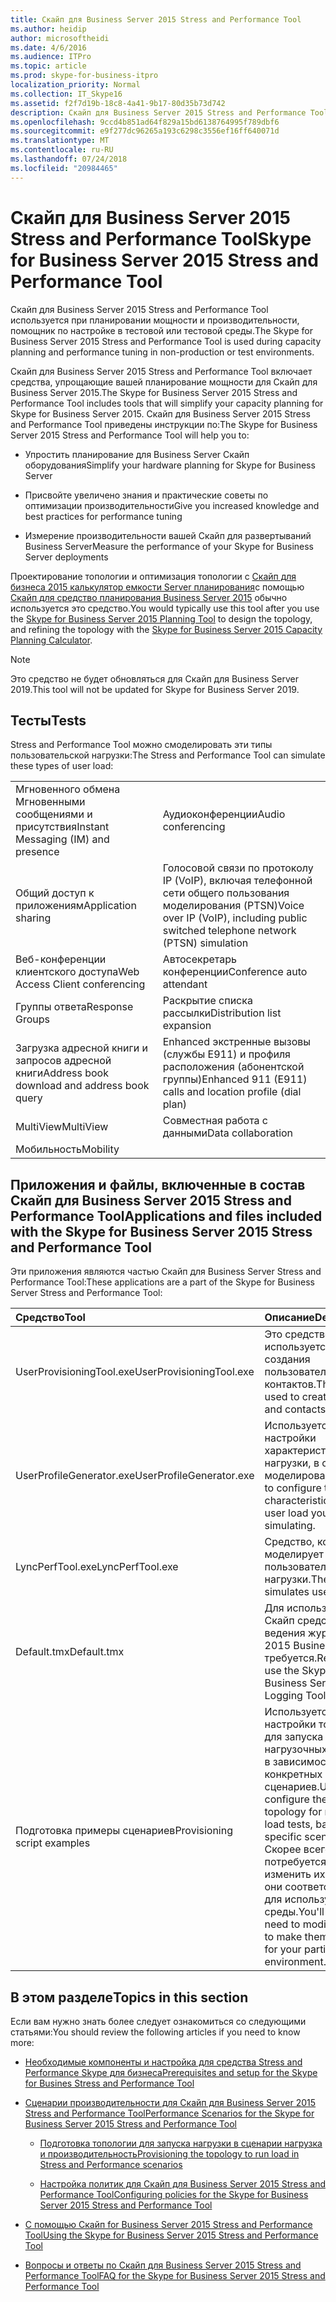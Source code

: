 ```yaml
---
title: Скайп для Business Server 2015 Stress and Performance Tool
ms.author: heidip
author: microsoftheidi
ms.date: 4/6/2016
ms.audience: ITPro
ms.topic: article
ms.prod: skype-for-business-itpro
localization_priority: Normal
ms.collection: IT_Skype16
ms.assetid: f2f7d19b-18c8-4a41-9b17-80d35b73d742
description: Скайп для Business Server 2015 Stress and Performance Tool используется при планировании мощности и производительности, помощник по настройке в тестовой или тестовой среды.
ms.openlocfilehash: 9ccd4b851ad64f829a15bd6138764995f789dbf6
ms.sourcegitcommit: e9f277dc96265a193c6298c3556ef16ff640071d
ms.translationtype: MT
ms.contentlocale: ru-RU
ms.lasthandoff: 07/24/2018
ms.locfileid: "20984465"
---
```

# <a name="skype-for-business-server-2015-stress-and-performance-tool"></a><span data-ttu-id="ae05c-103">Скайп для Business Server 2015 Stress and Performance Tool</span><span class="sxs-lookup"><span data-stu-id="ae05c-103">Skype for Business Server 2015 Stress and Performance Tool</span></span>
 
<span data-ttu-id="ae05c-104">Скайп для Business Server 2015 Stress and Performance Tool используется при планировании мощности и производительности, помощник по настройке в тестовой или тестовой среды.</span><span class="sxs-lookup"><span data-stu-id="ae05c-104">The Skype for Business Server 2015 Stress and Performance Tool is used during capacity planning and performance tuning in non-production or test environments.</span></span>
  
<span data-ttu-id="ae05c-105">Скайп для Business Server 2015 Stress and Performance Tool включает средства, упрощающие вашей планирование мощности для Скайп для Business Server 2015.</span><span class="sxs-lookup"><span data-stu-id="ae05c-105">The Skype for Business Server 2015 Stress and Performance Tool includes tools that will simplify your capacity planning for Skype for Business Server 2015.</span></span> <span data-ttu-id="ae05c-106">Скайп для Business Server 2015 Stress and Performance Tool приведены инструкции по:</span><span class="sxs-lookup"><span data-stu-id="ae05c-106">The Skype for Business Server 2015 Stress and Performance Tool will help you to:</span></span>
  
- <span data-ttu-id="ae05c-107">Упростить планирование для Business Server Скайп оборудования</span><span class="sxs-lookup"><span data-stu-id="ae05c-107">Simplify your hardware planning for Skype for Business Server</span></span>
    
- <span data-ttu-id="ae05c-108">Присвойте увеличено знания и практические советы по оптимизации производительности</span><span class="sxs-lookup"><span data-stu-id="ae05c-108">Give you increased knowledge and best practices for performance tuning</span></span>
    
- <span data-ttu-id="ae05c-109">Измерение производительности вашей Скайп для развертываний Business Server</span><span class="sxs-lookup"><span data-stu-id="ae05c-109">Measure the performance of your Skype for Business Server deployments</span></span>
    
<span data-ttu-id="ae05c-110">Проектирование топологии и оптимизация топологии с [Скайп для бизнеса 2015 калькулятор емкости Server планирования](../../management-tools/capacity-planning-calculator.md)с помощью [Скайп для средство планирования Business Server 2015](../../management-tools/planning-tool/planning-tool.md) обычно используется это средство.</span><span class="sxs-lookup"><span data-stu-id="ae05c-110">You would typically use this tool after you use the [Skype for Business Server 2015 Planning Tool](../../management-tools/planning-tool/planning-tool.md) to design the topology, and refining the topology with the [Skype for Business Server 2015 Capacity Planning Calculator](../../management-tools/capacity-planning-calculator.md).</span></span> 

> [!NOTE]
> <span data-ttu-id="ae05c-111">Это средство не будет обновляться для Скайп для Business Server 2019.</span><span class="sxs-lookup"><span data-stu-id="ae05c-111">This tool will not be updated for Skype for Business Server 2019.</span></span>
  
## <a name="tests"></a><span data-ttu-id="ae05c-112">Тесты</span><span class="sxs-lookup"><span data-stu-id="ae05c-112">Tests</span></span>

<span data-ttu-id="ae05c-113">Stress and Performance Tool можно смоделировать эти типы пользовательской нагрузки:</span><span class="sxs-lookup"><span data-stu-id="ae05c-113">The Stress and Performance Tool can simulate these types of user load:</span></span>
  
|||
|:-----|:-----|
|<span data-ttu-id="ae05c-114">Мгновенного обмена Мгновенными сообщениями и присутствия</span><span class="sxs-lookup"><span data-stu-id="ae05c-114">Instant Messaging (IM) and presence</span></span>  <br/> |<span data-ttu-id="ae05c-115">Аудиоконференции</span><span class="sxs-lookup"><span data-stu-id="ae05c-115">Audio conferencing</span></span>  <br/> |
|<span data-ttu-id="ae05c-116">Общий доступ к приложениям</span><span class="sxs-lookup"><span data-stu-id="ae05c-116">Application sharing</span></span>  <br/> |<span data-ttu-id="ae05c-117">Голосовой связи по протоколу IP (VoIP), включая телефонной сети общего пользования моделирования (PTSN)</span><span class="sxs-lookup"><span data-stu-id="ae05c-117">Voice over IP (VoIP), including public switched telephone network (PTSN) simulation</span></span>  <br/> |
|<span data-ttu-id="ae05c-118">Веб-конференции клиентского доступа</span><span class="sxs-lookup"><span data-stu-id="ae05c-118">Web Access Client conferencing</span></span>  <br/> |<span data-ttu-id="ae05c-119">Автосекретарь конференции</span><span class="sxs-lookup"><span data-stu-id="ae05c-119">Conference auto attendant</span></span>  <br/> |
|<span data-ttu-id="ae05c-120">Группы ответа</span><span class="sxs-lookup"><span data-stu-id="ae05c-120">Response Groups</span></span>  <br/> |<span data-ttu-id="ae05c-121">Раскрытие списка рассылки</span><span class="sxs-lookup"><span data-stu-id="ae05c-121">Distribution list expansion</span></span>  <br/> |
|<span data-ttu-id="ae05c-122">Загрузка адресной книги и запросов адресной книги</span><span class="sxs-lookup"><span data-stu-id="ae05c-122">Address book download and address book query</span></span>  <br/> |<span data-ttu-id="ae05c-123">Enhanced экстренные вызовы (службы E911) и профиля расположения (абонентской группы)</span><span class="sxs-lookup"><span data-stu-id="ae05c-123">Enhanced 911 (E911) calls and location profile (dial plan)</span></span>  <br/> |
|<span data-ttu-id="ae05c-124">MultiView</span><span class="sxs-lookup"><span data-stu-id="ae05c-124">MultiView</span></span>  <br/> |<span data-ttu-id="ae05c-125">Совместная работа с данными</span><span class="sxs-lookup"><span data-stu-id="ae05c-125">Data collaboration</span></span>  <br/> |
|<span data-ttu-id="ae05c-126">Мобильность</span><span class="sxs-lookup"><span data-stu-id="ae05c-126">Mobility</span></span>  <br/> ||
   
## <a name="applications-and-files-included-with-the-skype-for-business-server-2015-stress-and-performance-tool"></a><span data-ttu-id="ae05c-127">Приложения и файлы, включенные в состав Скайп для Business Server 2015 Stress and Performance Tool</span><span class="sxs-lookup"><span data-stu-id="ae05c-127">Applications and files included with the Skype for Business Server 2015 Stress and Performance Tool</span></span>

<span data-ttu-id="ae05c-128">Эти приложения являются частью Скайп для Business Server Stress and Performance Tool:</span><span class="sxs-lookup"><span data-stu-id="ae05c-128">These applications are a part of the Skype for Business Server Stress and Performance Tool:</span></span>
  
|<span data-ttu-id="ae05c-129">**Средство**</span><span class="sxs-lookup"><span data-stu-id="ae05c-129">**Tool**</span></span>|<span data-ttu-id="ae05c-130">**Описание**</span><span class="sxs-lookup"><span data-stu-id="ae05c-130">**Description**</span></span>|
|:-----|:-----|
|<span data-ttu-id="ae05c-131">UserProvisioningTool.exe</span><span class="sxs-lookup"><span data-stu-id="ae05c-131">UserProvisioningTool.exe</span></span>  <br/> |<span data-ttu-id="ae05c-132">Это средство используется для создания пользователей и контактов.</span><span class="sxs-lookup"><span data-stu-id="ae05c-132">This tool is used to create users and contacts.</span></span>  <br/> |
|<span data-ttu-id="ae05c-133">UserProfileGenerator.exe</span><span class="sxs-lookup"><span data-stu-id="ae05c-133">UserProfileGenerator.exe</span></span>  <br/> |<span data-ttu-id="ae05c-134">Используется для настройки характеристики нагрузки, в случае моделирования.</span><span class="sxs-lookup"><span data-stu-id="ae05c-134">Used to configure the characteristics of the user load you're simulating.</span></span>  <br/> |
|<span data-ttu-id="ae05c-135">LyncPerfTool.exe</span><span class="sxs-lookup"><span data-stu-id="ae05c-135">LyncPerfTool.exe</span></span>  <br/> |<span data-ttu-id="ae05c-136">Средство, которая моделирует пользовательской нагрузки.</span><span class="sxs-lookup"><span data-stu-id="ae05c-136">The tool that simulates user load.</span></span>  <br/> |
|<span data-ttu-id="ae05c-137">Default.tmx</span><span class="sxs-lookup"><span data-stu-id="ae05c-137">Default.tmx</span></span>  <br/> |<span data-ttu-id="ae05c-138">Для использования Скайп средство ведения журнала 2015 Business Server требуется.</span><span class="sxs-lookup"><span data-stu-id="ae05c-138">Required to use the Skype for Business Server 2015 Logging Tool.</span></span>  <br/> |
|<span data-ttu-id="ae05c-139">Подготовка примеры сценариев</span><span class="sxs-lookup"><span data-stu-id="ae05c-139">Provisioning script examples</span></span>  <br/> |<span data-ttu-id="ae05c-140">Используется для настройки топологии для запуска нагрузочных тестов, в зависимости от конкретных сценариев.</span><span class="sxs-lookup"><span data-stu-id="ae05c-140">Used to configure the topology for running load tests, based on specific scenarios.</span></span> <span data-ttu-id="ae05c-141">Скорее всего, вам потребуется изменить их, чтобы они соответствовали для используемой среды.</span><span class="sxs-lookup"><span data-stu-id="ae05c-141">You'll likely need to modify them to make them relevant for your particular environment.</span></span>  <br/> |
   
## <a name="topics-in-this-section"></a><span data-ttu-id="ae05c-142">В этом разделе</span><span class="sxs-lookup"><span data-stu-id="ae05c-142">Topics in this section</span></span>

<span data-ttu-id="ae05c-143">Если вам нужно знать более следует ознакомиться со следующими статьями:</span><span class="sxs-lookup"><span data-stu-id="ae05c-143">You should review the following articles if you need to know more:</span></span>
  
- [<span data-ttu-id="ae05c-144">Необходимые компоненты и настройка для средства Stress and Performance Skype для бизнеса</span><span class="sxs-lookup"><span data-stu-id="ae05c-144">Prerequisites and setup for the Skype for Busines Stress and Performance Tool</span></span>](prerequisites-and-setup.md)
    
- [<span data-ttu-id="ae05c-145">Сценарии производительности для Скайп для Business Server 2015 Stress and Performance Tool</span><span class="sxs-lookup"><span data-stu-id="ae05c-145">Performance Scenarios for the Skype for Business Server 2015 Stress and Performance Tool</span></span>](scenarios.md)
    
  - [<span data-ttu-id="ae05c-146">Подготовка топологии для запуска нагрузки в сценарии нагрузка и производительность</span><span class="sxs-lookup"><span data-stu-id="ae05c-146">Provisioning the topology to run load in Stress and Performance scenarios</span></span>](provisioning-the-topology-to-run-load.md)
    
  - [<span data-ttu-id="ae05c-147">Настройка политик для Скайп для Business Server 2015 Stress and Performance Tool</span><span class="sxs-lookup"><span data-stu-id="ae05c-147">Configuring policies for the Skype for Business Server 2015 Stress and Performance Tool</span></span>](configuring-policies.md)
    
- [<span data-ttu-id="ae05c-148">С помощью Скайп for Business Server 2015 Stress and Performance Tool</span><span class="sxs-lookup"><span data-stu-id="ae05c-148">Using the Skype for Business Server 2015 Stress and Performance Tool</span></span>](using-the-tool.md)
    
- [<span data-ttu-id="ae05c-149">Вопросы и ответы по Скайп для Business Server 2015 Stress and Performance Tool</span><span class="sxs-lookup"><span data-stu-id="ae05c-149">FAQ for the Skype for Business Server 2015 Stress and Performance Tool</span></span>](faq.md)
    

